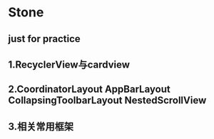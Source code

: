 # Stone
## just for practice
## 1.RecyclerView与cardview
## 2.CoordinatorLayout AppBarLayout CollapsingToolbarLayout NestedScrollView
## 3.相关常用框架